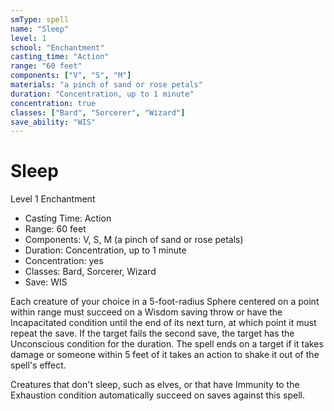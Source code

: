 ```yaml
---
smType: spell
name: "Sleep"
level: 1
school: "Enchantment"
casting_time: "Action"
range: "60 feet"
components: ["V", "S", "M"]
materials: "a pinch of sand or rose petals"
duration: "Concentration, up to 1 minute"
concentration: true
classes: ["Bard", "Sorcerer", "Wizard"]
save_ability: "WIS"
---
```


# Sleep
Level 1 Enchantment

- Casting Time: Action
- Range: 60 feet
- Components: V, S, M (a pinch of sand or rose petals)
- Duration: Concentration, up to 1 minute
- Concentration: yes
- Classes: Bard, Sorcerer, Wizard
- Save: WIS

Each creature of your choice in a 5-foot-radius Sphere centered on a point within range must succeed on a Wisdom saving throw or have the Incapacitated condition until the end of its next turn, at which point it must repeat the save. If the target fails the second save, the target has the Unconscious condition for the duration. The spell ends on a target if it takes damage or someone within 5 feet of it takes an action to shake it out of the spell's effect.

Creatures that don't sleep, such as elves, or that have Immunity to the Exhaustion condition automatically succeed on saves against this spell.
